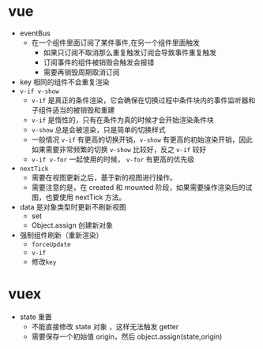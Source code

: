 # vue

- eventBus
  - 在一个组件里面订阅了某件事件,在另一个组件里面触发
    - 如果只订阅不取消那么重复触发订阅会导致事件重复触发
    - 订阅事件的组件被销毁会触发会报错
    - 需要再销毁周期取消订阅
- key 相同的组件不会重复渲染
- `v-if v-show`
  - `v-if` 是真正的条件渲染，它会确保在切换过程中条件块内的事件监听器和子组件适当的被销毁和重建
  - `v-if` 是惰性的，只有在条件为真的时候才会开始渲染条件块
  - `v-show` 总是会被渲染，只是简单的切换样式
  - 一般情况 `v-if` 有更高的切换开销，`v-show` 有更高的初始渲染开销，因此如果需要非常频繁的切换 `v-show` 比较好，反之 `v-if` 较好
  - `v-if v-for` 一起使用的时候， `v-for` 有更高的优先级
- `nextTick`
  - 需要在视图更新之后，基于新的视图进行操作。
  - 需要注意的是，在 created 和 mounted 阶段，如果需要操作渲染后的试图，也要使用 nextTick 方法。
- data 是对象类型时更新不刷新视图
  - set
  - Object.assign 创建新对象
- 强制组件刷新（重新渲染）
  - `forceUpdate`
  - `v-if`
  - 修改`key`

# vuex

- state 重置
  - 不能直接修改 state 对象 ，这样无法触发 getter
  - 需要保存一个初始值 origin，然后 object.assign(state,origin)
